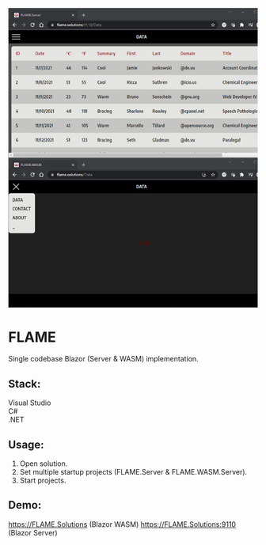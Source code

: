![Preview](Preview.png?raw=true "Preview")

# FLAME

Single codebase Blazor (Server & WASM) implementation.

## Stack:

Visual Studio\
C#\
.NET

## Usage:

1. Open solution.
2. Set multiple startup projects (FLAME.Server & FLAME.WASM.Server).
3. Start projects.

## Demo:

https://FLAME.Solutions (Blazor WASM)
https://FLAME.Solutions:9110 (Blazor Server)
